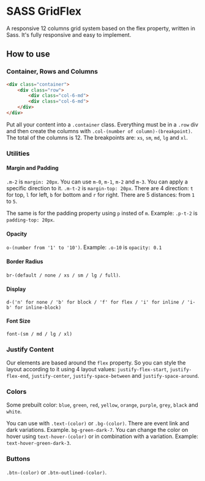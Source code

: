 # SASS GridFlex

A responsive 12 columns grid system based on the flex property, written in Sass. It's fully responsive and easy to implement.

## How to use

### Container, Rows and Columns

```html
<div class="container">
    <div class="row">
        <div class="col-6-md">
        <div class="col-6-md">
    </div>
</div>
```

Put all your content into a `.container` class. Everything must be in a `.row` div and then create the columns with `.col-(number of column)-(breakpoint)`. The total of the columns is 12. The breakpoints are: `xs`, `sm`, `md`, `lg` and `xl`.

### Utilities

#### Margin and Padding

`.m-2` is `margin: 20px`. You can use `m-0`, `m-1`, `m-2` and `m-3`. You can apply a specific direction to it. `.m-t-2` is `margin-top: 20px`. There are 4 direction: `t` for top, `l` for left, `b` for bottom and `r` for right. There are 5 distances: from `1` to `5`.

The same is for the padding property using `p` insted of `m`. Example: `.p-t-2` is `padding-top: 20px`.

#### Opacity 

`o-(number from '1' to '10')`. Example: `.o-10` is `opacity: 0.1`

#### Border Radius

`br-(default / none / xs / sm / lg / full)`.

#### Display

`d-('n' for none / 'b' for block / 'f' for flex / 'i' for inline / 'i-b' for inline-block)`

#### Font Size

`font-(sm / md / lg / xl)`

### Justify Content

Our elements are based around the `flex` property. So you can style the layout according to it using 4 layout values: `justify-flex-start`, `justify-flex-end`, `justify-center`, `justify-space-between` and `justify-space-around`.

### Colors

Some prebuilt color: `blue`, `green`, `red`, `yellow`, `orange`, `purple`, `grey`, `black` and `white`.

You can use with `.text-(color)` or `.bg-(color)`. There are event link and dark variations. Example. `bg-green-dark-7`. You can change the color on hover using `text-hover-(color)` or in combination with a variation. Example: `text-hover-green-dark-3`.

### Buttons

`.btn-(color)` or `.btn-outlined-(color)`.
